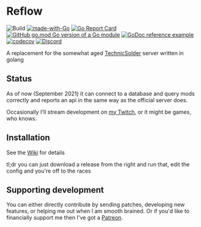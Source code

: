 # Reflow

![Build](https://github.com/Zaprit/Reflow/actions/workflows/main.yml/badge.svg)
[![made-with-Go](https://img.shields.io/badge/Made%20with-Go-1f425f.svg)](http://golang.org)
[![Go Report Card](https://goreportcard.com/badge/github.com/Zaprit/Reflow)](https://goreportcard.com/report/github.com/Zaprit/Reflow)
[![GitHub go.mod Go version of a Go module](https://img.shields.io/github/go-mod/go-version/gomods/athens.svg)](https://github.com/gomods/athens)
[![GoDoc reference example](https://img.shields.io/badge/godoc-reference-blue.svg)](https://godoc.org/nanomsg.org/go/mangos/v2)
[![codecov](https://codecov.io/gh/Zaprit/Reflow/branch/master/graph/badge.svg?token=N65DIV9DSM)](https://codecov.io/gh/Zaprit/Reflow)
[![Discord](https://img.shields.io/discord/886962492335599656?color=7289DA&label=Reflow%20Discord)](https://discord.gg/nKTAMqCqeg)

A replacement for the somewhat aged [TechnicSolder](https://github.com/TechnicPack/TechnicSolder) server written in golang

## Status

As of now (September 2021) it can connect to a database and query mods correctly and reports an api in the same way as the official server does.

Occasionally I'll stream development on [my Twitch](https://twitch.tv/zaprit), or it might be games, who knows.
## Installation

See the [Wiki](https://github.com/Zaprit/Reflow/wiki) for details

tl;dr you can just download a release from the right and run that, edit the config and you're off to the races
## Supporting development

You can either directly contribute by sending patches, developing new features, or helping me out when I am smooth brained. Or if you'd like to financially support me then I've got a [Patreon](https://www.patreon.com/zaprit). 
